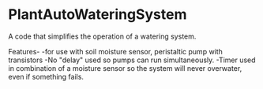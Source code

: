 # PlantAutoWateringSystem

A code that simplifies the operation of a watering system.

Features-
-for use with soil moisture sensor, peristaltic pump with transistors
-No "delay" used so pumps can run simultaneously.
-Timer used in combination of a moisture sensor so the system will never overwater, even if something fails. 
